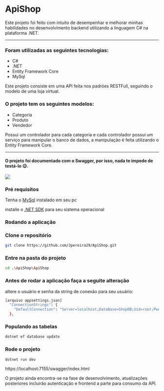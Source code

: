# ApiShop

<p>Este projeto foi feito com intuito de desempenhar e melhorar minhas habilidades no desenvolvimento backend utilizando a linguagem C# na plataforma .NET.</p>
<hr />
<h3>Foram utilizadas as seguintes tecnologias:</h3>
<ul>
  <li>C#</li>
  <li>.NET</li>
  <li>Entity Framework Core</li>
  <li>MySql</li>
</ul>

<p>Este projeto consiste em uma API feita nos padrões RESTFull, seguindo o modelo de uma loja virtual.</p>

<h3>O projeto tem os seguintes modelos:</h3>
<ul>
  <li>Categoria</li>
  <li>Produto</li>
  <li>Vendedor</li>
</ul>

<p>Possui um controlador para cada categoria e cada controlador possui um serviço para manipular o banco de dados, a manipulação é feita utilizando o Entity Framework Core.</p>

<hr />
<h4>O projeto foi documentado com o Swagger, por isso, nada te impede de testá-lo 😉.</h4>
<img src="https://user-images.githubusercontent.com/105259665/203850089-8f05674a-d9ec-4b4e-8ede-78ac0faa8f80.png" />
<br />

### Pré requisitos
<p>Tenha o <a href="https://dev.mysql.com/downloads/workbench/">MySql</a> instalado em seu pc</p>
installe o <a href="https://dotnet.microsoft.com/en-us/download/dotnet/thank-you/sdk-6.0.403-windows-x64-installer">.NET SDK</a> para seu sistema operacional

### Rodando a aplicação

### Clone o repositório
```bash
git clone https://github.com/Jpereira29/ApiShop.git
```

### Entre na pasta do projeto
```bash
cd .\ApiShop\ApiShop
```
### Antes de rodar a aplicação faça a seguite alteração
altere o usuário e senha da string de conexão para seu usuário:
```bash
[arquivo appsettings.json]
  "ConnectionStrings": {
    "DefaultConnection": "Server=localhost;DataBase=ShopDB;Uid=root;Pwd=root"
  },
```

### Populando as tabelas
```bash
dotnet ef database update
```

### Rode o projeto
```bash
dotnet run dev
```
<a>https://localhost:7155/swagger/index.html</a>


<p>O projeto ainda encontra-se na fase de desenvolvimento, atualizações posteriores incluirão autenticação e frontend a parte para consumo da API.</p>
